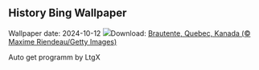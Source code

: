 ## History Bing Wallpaper
Wallpaper date: 2024-10-12
![](https://www.bing.com/th?id=OHR.QuebecDuck_DE-DE2140613391_UHD.jpg&w=1000)Download: [Brautente, Quebec, Kanada (© Maxime Riendeau/Getty Images)](https://www.bing.com/th?id=OHR.QuebecDuck_DE-DE2140613391_UHD.jpg)

Auto get programm by LtgX
